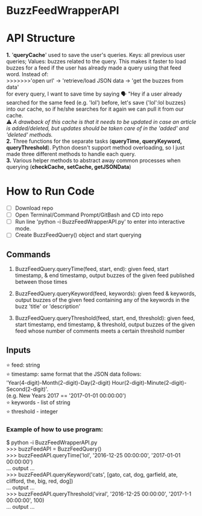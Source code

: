 # BuzzFeedWrapperAPI

# API Structure
__1.__ '__queryCache__' used to save the user's queries. Keys: all previous user queries; Values: buzzes related to the query. This makes it faster to load buzzes for a feed if the user has already made a query using that feed word. Instead of:
<br /> >>>>>>>'open url' -> 'retrieve/load JSON data -> 'get the buzzes from data' 
<br /> for every query, I want to save time by saying :speaking_head: "Hey if a user already searched for the same feed (e.g. 'lol') before, let's save {'lol':lol buzzes} into our cache, so if he/she searches for it again we can pull it from our cache. 
<br />:warning: *A drawback of this cache is that it needs to be updated in case an article is added/deleted, but updates should be taken care of in the 'added' and 'deleted' methods.*
<br/>__2.__ Three functions for the separate tasks (__queryTime, queryKeyword, queryThreshold__). Python doesn't support method overloading, so I just made three different methods to handle each query.
<br/>__3.__ Various helper methods to abstract away common processes when querying (__checkCache, setCache, getJSONData__)

# How to Run Code
- [ ] Download repo 
- [ ] Open Terminal/Command Prompt/GitBash and CD into repo
- [ ] Run line 'python -i BuzzFeedWrapperAPI.py' to enter into interactive mode.
- [ ] Create BuzzFeedQuery() object and start querying

## Commands 
1. BuzzFeedQuery.queryTime(feed, start, end): given feed, start timestamp, & end timestamp, output buzzes of the given feed published between those times

2. BuzzFeedQuery.queryKeyword(feed, keywords): given feed & keywords, output buzzes of the given feed containing any of the keywords in the buzz 'title' or 'description'
 
3. BuzzFeedQuery.queryThreshold(feed, start, end, threshold): given feed, start timestamp, end timestamp, & threshold, output buzzes of the given feed whose number of comments meets a certain threshold number

## Inputs
:star: feed: string
<br/>:star: timestamp: same format that the JSON data follows: 
<br/>'Year(4-digit)-Month(2-digit)-Day(2-digit) Hour(2-digit)-Minute(2-digit)-Second(2-digit)'. 
<br/>(e.g. New Years 2017 == '2017-01-01 00:00:00')
<br/>:star: keywords - list of string
<br/>:star: threshold - integer

### Example of how to use program:
$ python -i BuzzFeedWrapperAPI.py
<br/>>>> buzzFeedAPI = BuzzFeedQuery()
<br/>>>> buzzFeedAPI.queryTime('lol', '2016-12-25 00:00:00', '2017-01-01 00:00:00')
<br/>... output ...
<br/>>>> buzzFeedAPI.queryKeyword('cats', [gato, cat, dog, garfield, ate, clifford, the, big, red, dog])
<br/>... output ...
<br/>>>> buzzFeedAPI.queryThreshold('viral', '2016-12-25 00:00:00', '2017-1-1 00:00:00', 100)
<br/>... output ...

